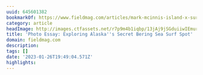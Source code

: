 ```yaml
---
uuid: 645601382
bookmarkOf: https://www.fieldmag.com/articles/mark-mcinnis-island-x-surf-book
category: article
headImage: http://images.ctfassets.net/r7p9m4b1iqbp/13jAj9jSGduiiwIEmur2Cb/dcd3c5a95bc6bb9a220c98164716fd4e/island-x-mark-mcinnis-21.jpg?w=1000
title: 'Photo Essay: Exploring Alaska''s Secret Bering Sea Surf Spot'
domain: fieldmag.com
description:
tags: []
date: '2023-01-26T19:49:04.571Z'
highlights:
---
```





